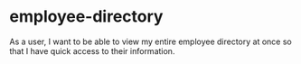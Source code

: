 # employee-directory

As a user, I want to be able to view my entire employee directory at once so that I have quick access to their information.